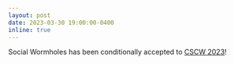 ```yaml
---
layout: post
date: 2023-03-30 19:00:00-0400
inline: true
---
```


Social Wormholes has been conditionally accepted to [CSCW 2023](https://cscw.acm.org/2023/)!